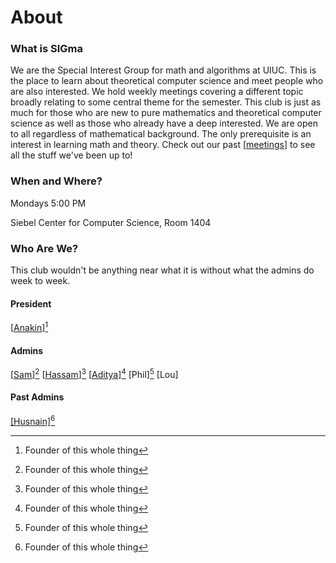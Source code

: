 # About

### What is SIGma

We are the Special Interest Group for math and algorithms at UIUC. 
This is the place to learn about theoretical computer science and meet people who are also interested. 
We hold weekly meetings covering a different topic broadly relating to some central theme for the semester. 
This club is just as much for those who are new to pure mathematics and theoretical computer science as well as those who already have a deep interested.
We are open to all regardless of mathematical background.
The only prerequisite is an interest in learning math and theory.
Check out our past [[meetings](https://www.cstheory.org/meetings/)] to see all the stuff we've been up to!

### When and Where?

Mondays 5:00 PM

Siebel Center for Computer Science, Room 1404

### Who Are We?

This club wouldn't be anything near what it is without what the admins do week to week.

#### President

[[Anakin](https://www.anakin-dey.com/)][^1]

#### Admins

[[Sam](https://surg.dev/)][^1] [[Hassam](https://hassamuddin.com/)][^1] [[Aditya](https://nebhrajani-a.org/)][^1] [Phil][^1] [Lou]


#### Past Admins

[[Husnain]](https://epistemologist.github.io/)[^1]

[^1]: Founder of this whole thing
